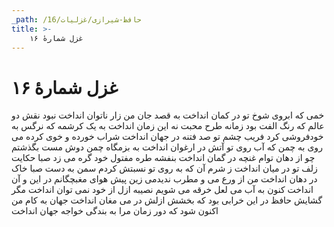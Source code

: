 ```yaml
---
_path: /حافظ-شیرازی/غزلیات/16
title: >-
    غزل شمارهٔ ۱۶
---
```

# غزل شمارهٔ ۱۶

خمی که ابروی شوخ تو در کمان انداخت
به قصد جان من زار ناتوان انداخت
نبود نقش دو عالم که رنگ الفت بود
زمانه طرح محبت نه این زمان انداخت
به یک کرشمه که نرگس به خودفروشی کرد
فریب چشم تو صد فتنه در جهان انداخت
شراب خورده و خوی کرده می روی به چمن
که آب روی تو آتش در ارغوان انداخت
به بزمگاه چمن دوش مست بگذشتم
چو از دهان توام غنچه در گمان انداخت
بنفشه طره مفتول خود گره می زد
صبا حکایت زلف تو در میان انداخت
ز شرم آن که به روی تو نسبتش کردم
سمن به دست صبا خاک در دهان انداخت
من از ورع می و مطرب ندیدمی زین پیش
هوای مغبچگانم در این و آن انداخت
کنون به آب می لعل خرقه می شویم
نصیبه ازل از خود نمی توان انداخت
مگر گشایش حافظ در این خرابی بود
که بخشش ازلش در می مغان انداخت
جهان به کام من اکنون شود که دور زمان
مرا به بندگی خواجه جهان انداخت
